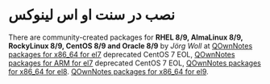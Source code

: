 # نصب در سنت او اس لینوکس

There are community-created packages for **RHEL 8/9, AlmaLinux 8/9, RockyLinux 8/9, CentOS 8/9 and Oracle 8/9** by _Jörg Woll_ at [QOwnNotes packages for x86_64 for el7](http://wilhelm949.spdns.org:10443/w3bservice/7/x86_64/w3bservice/Packages/repoview/qownnotes.html) deprecated CentOS 7 EOL, [QOwnNotes packages for ARM for el7](http://wilhelm949.spdns.org:10443/w3bservice/7/armhfp/w3bservice/Packages/repoview/qownnotes.html) deprecated CentOS 7 EOL, [QOwnNotes packages for x86_64 for el8](http://wilhelm949.spdns.org:10443/w3bservice/8/x86_64/w3bservice/Packages/repoview/qownnotes.html). [QOwnNotes packages for x86_64 for el9](http://wilhelm949.spdns.org:10443/w3bservice/9/x86_64/w3bservice/Packages/repoview/qownnotes.html).
